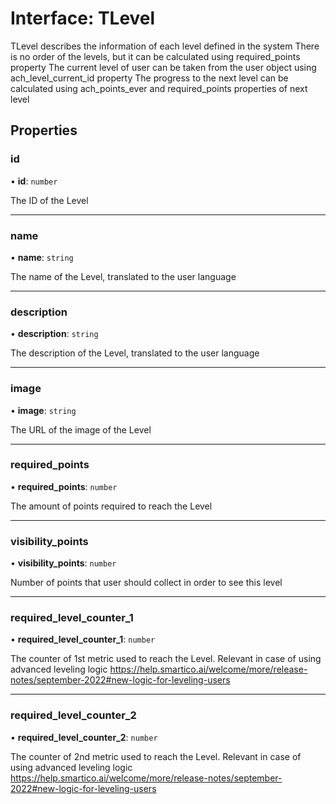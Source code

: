 # Interface: TLevel

TLevel describes the information of each level defined in the system
There is no order of the levels, but it can be calculated using required_points property
The current level of user can be taken from the user object using ach_level_current_id property
The progress to the next level can be calculated using ach_points_ever and required_points properties of next level

## Properties

### id

• **id**: `number`

The ID of the Level

___

### name

• **name**: `string`

The name of the Level, translated to the user language

___

### description

• **description**: `string`

The description of the Level, translated to the user language

___

### image

• **image**: `string`

The URL of the image of the Level

___

### required\_points

• **required\_points**: `number`

The amount of points required to reach the Level

___

### visibility\_points

• **visibility\_points**: `number`

Number of points that user should collect in order to see this level

___

### required\_level\_counter\_1

• **required\_level\_counter\_1**: `number`

The counter of 1st metric used to reach the Level. 
Relevant in case of using advanced leveling logic
https://help.smartico.ai/welcome/more/release-notes/september-2022#new-logic-for-leveling-users

___

### required\_level\_counter\_2

• **required\_level\_counter\_2**: `number`

The counter of 2nd metric used to reach the Level. 
Relevant in case of using advanced leveling logic
https://help.smartico.ai/welcome/more/release-notes/september-2022#new-logic-for-leveling-users
